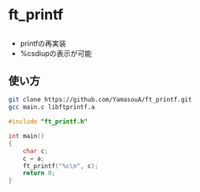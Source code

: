 # ft_printf

##
- printfの再実装
- %csdiupの表示が可能

## 使い方
```bash
git clone https://github.com/YamasouA/ft_printf.git
gcc main.c libftprintf.a
```
```c
#include "ft_printf.h"

int main()
{
    char c;
    c = a;
    ft_printf("%c\n", c);
    return 0;
}
```
